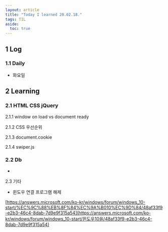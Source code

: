 ```yaml
---
layout: article
title: "Today I learned 20.02.18."
tags: TIL
aside:
  toc: true
---
```


## 1 Log

### 1.1 Daily

- 화요일




## 2 Learning

### 2.1 HTML CSS jQuery

2.1.1 window on load vs document ready

2.1.2  CSS 우선순위

2.1.3 document.cookie

2.1.4 swiper.js


### 2.2 Db

- 



2.3 기타

- 윈도우 연결 프로그램 해제

[https://answers.microsoft.com/ko-kr/windows/forum/windows_10-start/%EC%9C%88%EB%8F%84%EC%9A%B010%EC%9D%84/48af33f9-e2b3-46c4-8dab-7d9e9f315a54](https://answers.microsoft.com/ko-kr/windows/forum/windows_10-start/윈도우10을/48af33f9-e2b3-46c4-8dab-7d9e9f315a54)